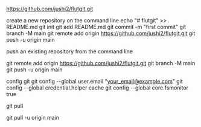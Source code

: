 https://github.com/jushi2/flutgit.git

 create a new repository on the command line
 echo "# flutgit" >> README.md
git init
git add README.md
git commit -m "first commit"
git branch -M main
git remote add origin https://github.com/jushi2/flutgit.git
git push -u origin main


push an existing repository from the command line

git remote add origin https://github.com/jushi2/flutgit.git
git branch -M main
git push -u origin main


config git
git config --global user.email "your_email@example.com"
git config --global credential.helper cache
git config --global core.fsmonitor true


git pull

git pull -u origin main